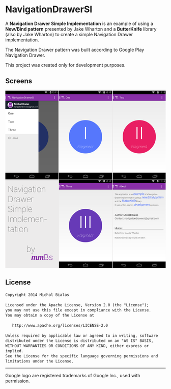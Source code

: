 NavigationDrawerSI
==================

A **Navigation Drawer Simple Implementation** is an example of using a **New/Bind pattern** presented by Jake Wharton and a **ButterKnife** library (also by Jake Wharton) to create a simple Navigation Drawer implementation.

The Navigation Drawer pattern was built according to Google Play Navigation Drawer.

This project was created only for development purposes. 

Screens
-------
![Screen](/images/screens.png)


License
-------

    Copyright 2014 Michal Bialas

    Licensed under the Apache License, Version 2.0 (the "License");
    you may not use this file except in compliance with the License.
    You may obtain a copy of the License at

       http://www.apache.org/licenses/LICENSE-2.0

    Unless required by applicable law or agreed to in writing, software
    distributed under the License is distributed on an "AS IS" BASIS,
    WITHOUT WARRANTIES OR CONDITIONS OF ANY KIND, either express or implied.
    See the License for the specific language governing permissions and
    limitations under the License.


---


Google logo are registered trademarks of Google Inc., used with permission.


